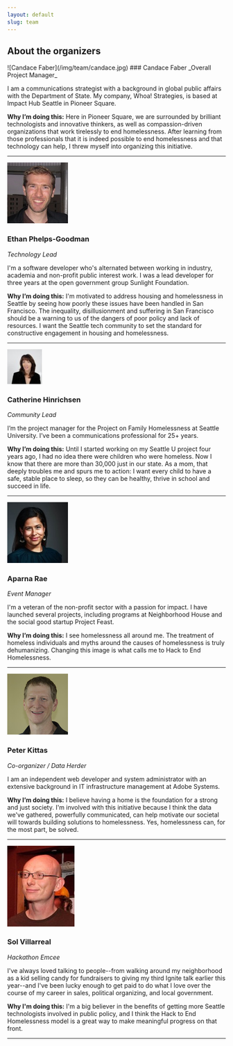 ```yaml
---
layout: default
slug: team
---
```


## About the organizers
<p></p>
![Candace Faber](/img/team/candace.jpg)
### Candace Faber
_Overall Project Manager_

I am a communications strategist with a background in global public affairs with the Department of State. My company, Whoa! Strategies, is based at Impact Hub Seattle in Pioneer Square.

**Why I’m doing this:** Here in Pioneer Square, we are surrounded by brilliant technologists and innovative thinkers, as well as compassion-driven organizations that work tirelessly to end homelessness. After learning from those professionals that it is indeed possible to end homelessness and that technology can help, I threw myself into organizing this initiative.

***

![Ethan Phelps-Goodman](/img/team/ethan.jpg)
### Ethan Phelps-Goodman
_Technology Lead_

I'm a software developer who's alternated between working in industry, academia and non-profit public interest work. I was a lead developer for three years at the open government group Sunlight Foundation.

**Why I’m doing this:** I'm motivated to address housing and homelessness in Seattle by seeing how poorly these issues have been handled in San Francisco. The inequality, disillusionment and suffering in San Francisco should be a warning to us of the dangers of poor policy and lack of resources. I want the Seattle tech community to set the standard for constructive engagement in housing and homelessness.

***

![Catherine Hinrichsen](/img/team/catherine.jpg)
### Catherine Hinrichsen
_Community Lead_

I’m the project manager for the Project on Family Homelessness at Seattle University. I’ve been a communications professional for 25+ years.

**Why I’m doing this:** Until I started working on my Seattle U project four years ago, I had no idea there were children who were homeless. Now I know that there are more than 30,000 just in our state. As a mom, that deeply troubles me and spurs me to action: I want every child to have a safe, stable place to sleep, so they can be healthy, thrive in school and succeed in life.

***

![Aparna Rae](/img/team/aparna.jpeg)
### Aparna Rae
_Event Manager_

I'm a veteran of the non-profit sector with a passion for impact. I have launched several projects, including programs at Neighborhood House and the social good startup Project Feast. 

**Why I’m doing this:** I see homelessness all around me. The treatment of homeless individuals and myths around the causes of homelessness is truly dehumanizing. Changing this image is what calls me to Hack to End Homelessness.

***

![Peter Kittas](/img/team/peter.jpg)
### Peter Kittas
_Co-organizer / Data Herder_

I am an independent web developer and system administrator with an extensive background in IT infrastructure management at Adobe Systems.

**Why I’m doing this:** I believe having a home is the foundation for a strong and just society. I'm involved with this initiative because I think the data we've gathered, powerfully communicated, can help motivate our societal will towards building solutions to homelessness. Yes, homelessness can, for the most part, be solved.

***

![Sol Villareral](/img/team/sol.jpg)
### Sol Villarreal
_Hackathon Emcee_

I've always loved talking to people--from walking around my neighborhood as a kid selling candy for fundraisers to giving my third Ignite talk earlier this year--and I've been lucky enough to get paid to do what I love over the course of my career in sales, political organizing, and local government.

**Why I'm doing this:** I'm a big believer in the benefits of getting more Seattle technologists involved in public policy, and I think the Hack to End Homelessness model is a great way to make meaningful progress on that front.

***
